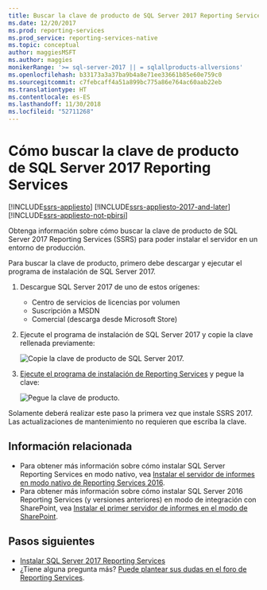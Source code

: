 ```yaml
---
title: Buscar la clave de producto de SQL Server 2017 Reporting Services (SSRS) | Microsoft Docs
ms.date: 12/20/2017
ms.prod: reporting-services
ms.prod_service: reporting-services-native
ms.topic: conceptual
author: maggiesMSFT
ms.author: maggies
monikerRange: '>= sql-server-2017 || = sqlallproducts-allversions'
ms.openlocfilehash: b33173a3a37ba9b4a8e71ee33661b85e60e759c0
ms.sourcegitcommit: c7febcaff4a51a899bc775a86e764ac60aab22eb
ms.translationtype: HT
ms.contentlocale: es-ES
ms.lasthandoff: 11/30/2018
ms.locfileid: "52711268"
---
```

# <a name="how-to-find-the-product-key-for-sql-server-2017-reporting-services"></a>Cómo buscar la clave de producto de SQL Server 2017 Reporting Services

[!INCLUDE[ssrs-appliesto](../../includes/ssrs-appliesto.md)] [!INCLUDE[ssrs-appliesto-2017-and-later](../../includes/ssrs-appliesto-2017-and-later.md)] [!INCLUDE[ssrs-appliesto-not-pbirsi](../../includes/ssrs-appliesto-not-pbirs.md)]

Obtenga información sobre cómo buscar la clave de producto de SQL Server 2017 Reporting Services (SSRS) para poder instalar el servidor en un entorno de producción.

Para buscar la clave de producto, primero debe descargar y ejecutar el programa de instalación de SQL Server 2017.

1. Descargue SQL Server 2017 de uno de estos orígenes:

    - Centro de servicios de licencias por volumen
    - Suscripción a MSDN
    - Comercial (descarga desde Microsoft Store)

1. Ejecute el programa de instalación de SQL Server 2017 y copie la clave rellenada previamente:

    ![Copie la clave de producto de SQL Server 2017.](media/find-reporting-services-product-key-ssrs/ssrs-ss2017-copy-product-key.png)

1. [Ejecute el programa de instalación de Reporting Services](install-reporting-services.md) y pegue la clave:

     ![Pegue la clave de producto.](media/find-reporting-services-product-key-ssrs/ssrs-ssrs2017-paste-product-key.png)

Solamente deberá realizar este paso la primera vez que instale SSRS 2017. Las actualizaciones de mantenimiento no requieren que escriba la clave.

## <a name="related-information"></a>Información relacionada

- Para obtener más información sobre cómo instalar SQL Server Reporting Services en modo nativo, vea [Instalar el servidor de informes en modo nativo de Reporting Services 2016](install-reporting-services-native-mode-report-server.md). 
- Para obtener más información sobre cómo instalar SQL Server 2016 Reporting Services (y versiones anteriores) en modo de integración con SharePoint, vea [Instalar el primer servidor de informes en el modo de SharePoint](install-the-first-report-server-in-sharepoint-mode.md).

## <a name="next-steps"></a>Pasos siguientes

- [Instalar SQL Server 2017 Reporting Services](install-reporting-services.md)
- ¿Tiene alguna pregunta más? [Puede plantear sus dudas en el foro de Reporting Services](https://go.microsoft.com/fwlink/?LinkId=620231).
